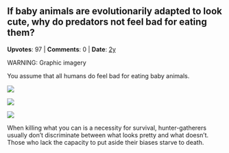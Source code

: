 ## If baby animals are evolutionarily adapted to look cute, why do predators not feel bad for eating them?
    
**Upvotes**: 97 | **Comments**: 0 | **Date**: [2y](https://www.quora.com/If-baby-animals-are-evolutionarily-adapted-to-look-cute-why-do-predators-not-feel-bad-for-eating-them/answer/Gary-Meaney)

WARNING: Graphic imagery

You assume that all humans do feel bad for eating baby animals.

![](https://qph.fs.quoracdn.net/main-qimg-cdac77c3614c24e3727717ed98888520-lq)

![](https://qph.fs.quoracdn.net/main-qimg-3aba03f294e35b421671c8f3825c063a-lq)

![](https://qph.fs.quoracdn.net/main-qimg-56d98bc1f9bffc6b1e188d37b1b17d7d-lq)

When killing what you can is a necessity for survival, hunter-gatherers usually don’t discriminate between what looks pretty and what doesn’t. Those who lack the capacity to put aside their biases starve to death.

